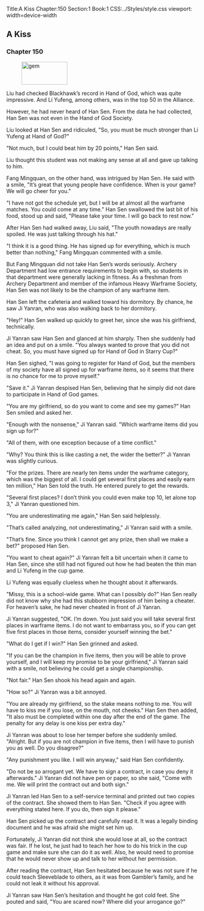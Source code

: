 Title:A Kiss 
Chapter:150 
Section:1 
Book:1 
CSS:../Styles/style.css 
viewport: width=device-width
  
## A Kiss
### Chapter 150
  
<figure>
	<img src="../Images/gem.gif" alt="gem" id="gem" width="120" height="60" />
</figure>
  

  
Liu had checked Blackhawk’s record in Hand of God, which was quite impressive. And Li Yufeng, among others, was in the top 50 in the Alliance.

However, he had never heard of Han Sen. From the data he had collected, Han Sen was not even in the Hand of God Society.

Liu looked at Han Sen and ridiculed, "So, you must be much stronger than Li Yufeng at Hand of God?"

"Not much, but I could beat him by 20 points," Han Sen said.

Liu thought this student was not making any sense at all and gave up talking to him.

Fang Mingquan, on the other hand, was intrigued by Han Sen. He said with a smile, "It’s great that young people have confidence. When is your game? We will go cheer for you."

"I have not got the schedule yet, but I will be at almost all the warframe matches. You could come at any time." Han Sen swallowed the last bit of his food, stood up and said, "Please take your time. I will go back to rest now."

After Han Sen had walked away, Liu said, "The youth nowadays are really spoiled. He was just talking through his hat."

"I think it is a good thing. He has signed up for everything, which is much better than nothing," Fang Mingquan commented with a smile.

But Fang Mingquan did not take Han Sen’s words seriously. Archery Department had low entrance requirements to begin with, so students in that department were generally lacking in fitness. As a freshman from Archery Department and member of the infamous Heavy Warframe Society, Han Sen was not likely to be the champion of any warframe item.

Han Sen left the cafeteria and walked toward his dormitory. By chance, he saw Ji Yanran, who was also walking back to her dormitory.

"Hey!" Han Sen walked up quickly to greet her, since she was his girlfriend, technically.

Ji Yanran saw Han Sen and glanced at him sharply. Then she suddenly had an idea and put on a smile. "You always wanted to prove that you did not cheat. So, you must have signed up for Hand of God in Starry Cup?"

Han Sen sighed, "I was going to register for Hand of God, but the members of my society have all signed up for warframe items, so it seems that there is no chance for me to prove myself."

"Save it." Ji Yanran despised Han Sen, believing that he simply did not dare to participate in Hand of God games.

"You are my girlfriend, so do you want to come and see my games?" Han Sen smiled and asked her.

"Enough with the nonsense," Ji Yanran said. "Which warframe items did you sign up for?"

"All of them, with one exception because of a time conflict."

"Why? You think this is like casting a net, the wider the better?" Ji Yanran was slightly curious.

"For the prizes. There are nearly ten items under the warframe category, which was the biggest of all. I could get several first places and easily earn ten million," Han Sen told the truth. He entered purely to get the rewards.

"Several first places? I don’t think you could even make top 10, let alone top 3," Ji Yanran questioned him.

"You are underestimating me again," Han Sen said helplessly.

"That’s called analyzing, not underestimating," Ji Yanran said with a smile.

"That’s fine. Since you think I cannot get any prize, then shall we make a bet?" proposed Han Sen.

"You want to cheat again?" Ji Yanran felt a bit uncertain when it came to Han Sen, since she still had not figured out how he had beaten the thin man and Li Yufeng in the cup game.

Li Yufeng was equally clueless when he thought about it afterwards.

"Missy, this is a school-wide game. What can I possibly do?" Han Sen really did not know why she had this stubborn impression of him being a cheater. For heaven’s sake, he had never cheated in front of Ji Yanran.

Ji Yanran suggested, "OK. I’m down. You just said you will take several first places in warframe items. I do not want to embarrass you, so if you can get five first places in those items, consider yourself winning the bet."

"What do I get if I win?" Han Sen grinned and asked.

"If you can be the champion in five items, then you will be able to prove yourself, and I will keep my promise to be your girlfriend," Ji Yanran said with a smile, not believing he could get a single championship.

"Not fair." Han Sen shook his head again and again.

"How so?" Ji Yanran was a bit annoyed.

"You are already my girlfriend, so the stake means nothing to me. You will have to kiss me if you lose, on the mouth, not cheeks." Han Sen then added, "It also must be completed within one day after the end of the game. The penalty for any delay is one kiss per extra day."

Ji Yanran was about to lose her temper before she suddenly smiled. "Alright. But if you are not champion in five items, then I will have to punish you as well. Do you disagree?"

"Any punishment you like. I will win anyway," said Han Sen confidently.

"Do not be so arrogant yet. We have to sign a contract, in case you deny it afterwards." Ji Yanran did not have pen or paper, so she said, "Come with me. We will print the contract out and both sign."

Ji Yanran led Han Sen to a self-service terminal and printed out two copies of the contract. She showed them to Han Sen. "Check if you agree with everything stated here. If you do, then sign it please."

Han Sen picked up the contract and carefully read it. It was a legally binding document and he was afraid she might set him up.

Fortunately, Ji Yanran did not think she would lose at all, so the contract was fair. If he lost, he just had to teach her how to do his trick in the cup game and make sure she can do it as well. Also, he would need to promise that he would never show up and talk to her without her permission.

After reading the contract, Han Sen hesitated because he was not sure if he could teach Sleeveblade to others, as it was from Gambler’s family, and he could not leak it without his approval.

Ji Yanran saw Han Sen’s hesitation and thought he got cold feet. She pouted and said, "You are scared now? Where did your arrogance go?"
